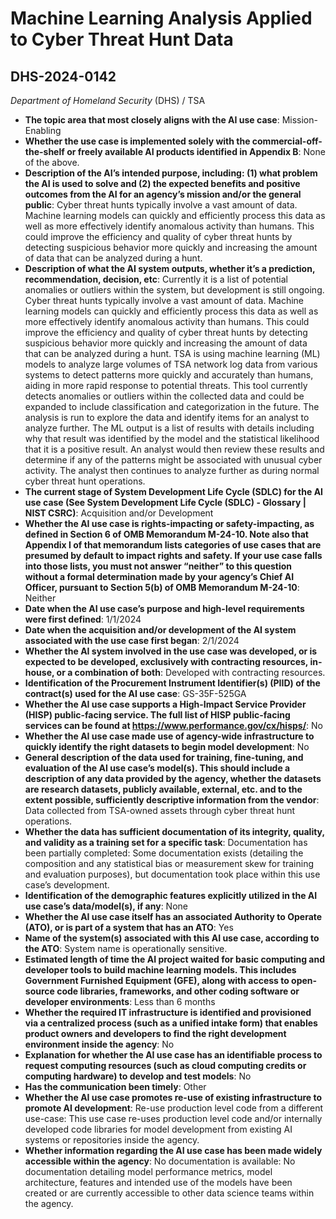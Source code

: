 # Machine Learning Analysis Applied to Cyber Threat Hunt Data
## DHS-2024-0142
_Department of Homeland Security_ (DHS) / TSA


+ **The topic area that most closely aligns with the AI use case**: Mission-Enabling
+ **Whether the use case is implemented solely with the commercial-off-the-shelf or freely available AI products identified in Appendix B**: None of the above.
+ **Description of the AI’s intended purpose, including: (1) what problem the AI is used to solve and (2) the expected benefits and positive outcomes from the AI for an agency’s mission and/or the general public**: Cyber threat hunts typically involve a vast amount of data. Machine learning models can quickly and efficiently process this data as well as more effectively identify anomalous activity than humans. 
This could improve the efficiency and quality of cyber threat hunts by detecting suspicious behavior more quickly and increasing the amount of data that can be analyzed during a hunt.
+ **Description of what the AI system outputs, whether it’s a prediction, recommendation, decision, etc**: Currently it is a list of potential anomalies or outliers within the system, but development is still ongoing.
Cyber threat hunts typically involve a vast amount of data. Machine learning models can quickly and efficiently process this data as well as more effectively identify anomalous activity than humans. This could improve the efficiency and quality of cyber threat hunts by detecting suspicious behavior more quickly and increasing the amount of data that can be analyzed during a hunt.  TSA is using machine learning (ML) models to analyze large volumes of TSA network log data from various systems to detect patterns more quickly and accurately than humans, aiding in more rapid response to potential threats. This tool currently detects anomalies or outliers within the collected data and could be expanded to include classification and categorization in the future. The analysis is run to explore the data and identify items for an analyst to analyze further. The ML output is a list of results with details including why that result was identified by the model and the statistical likelihood that it is a positive result. An analyst would then review these results and determine if any of the patterns might be associated with unusual cyber activity. The analyst then continues to analyze further as during normal cyber threat hunt operations. 
+ **The current stage of System Development Life Cycle (SDLC) for the AI use case (See System Development Life Cycle (SDLC) - Glossary | NIST CSRC)**: Acquisition and/or Development
+ **Whether the AI use case is rights-impacting or safety-impacting, as defined in Section 6 of OMB Memorandum M-24-10. Note also that Appendix I of that memorandum lists categories of use cases that are presumed by default to impact rights and safety. If your use case falls into those lists, you must not answer “neither” to this question without a formal determination made by your agency’s Chief AI Officer, pursuant to Section 5(b) of OMB Memorandum M-24-10**: Neither
+ **Date when the AI use case’s purpose and high-level requirements were first defined**: 1/1/2024
+ **Date when the acquisition and/or development of the AI system associated with the use case first began**: 2/1/2024
+ **Whether the AI system involved in the use case was developed, or is expected to be developed, exclusively with contracting resources, in-house, or a combination of both**: Developed with contracting resources.
+ **Identification of the Procurement Instrument Identifier(s) (PIID) of the contract(s) used for the AI use case**: GS-35F-525GA
+ **Whether the AI use case supports a High-Impact Service Provider (HISP) public-facing service. The full list of HISP public-facing services can be found at https://www.performance.gov/cx/hisps/**: No
+ **Whether the AI use case made use of agency-wide infrastructure to quickly identify the right datasets to begin model development**: No
+ **General description of the data used for training, fine-tuning, and evaluation of the AI use case’s model(s). This should include a description of any data provided by the agency, whether the datasets are research datasets, publicly available, external, etc. and to the extent possible, sufficiently descriptive information from the vendor**: Data collected from TSA-owned assets through cyber threat hunt operations.
+ **Whether the data has sufficient documentation of its integrity, quality, and validity as a training set for a specific task**: Documentation has been partially completed: Some documentation exists (detailing the composition and any statistical bias or measurement skew for training and evaluation purposes), but documentation took place within this use case’s development.
+ **Identification of the demographic features explicitly utilized in the AI use case’s data/model(s), if any**: None
+ **Whether the AI use case itself has an associated Authority to Operate (ATO), or is part of a system that has an ATO**: Yes
+ **Name of the system(s) associated with this AI use case, according to the ATO**: System name is operationally sensitive.
+ **Estimated length of time the AI project waited for basic computing and developer tools to build machine learning models. This includes Government Furnished Equipment (GFE), along with access to open-source code libraries, frameworks, and other coding software or developer environments**: Less than 6 months
+ **Whether the required IT infrastructure is identified and provisioned via a centralized process (such as a unified intake form) that enables product owners and developers to find the right development environment inside the agency**: No
+ **Explanation for whether the AI use case has an identifiable process to request computing resources (such as cloud computing credits or computing hardware) to develop and test models**: No
+ **Has the communication been timely**: Other
+ **Whether the AI use case promotes re-use of existing infrastructure to promote AI development**: Re-use production level code from a different use-case: This use case re-uses production level code and/or internally developed code libraries for model development from existing AI systems or repositories inside the agency.
+ **Whether information regarding the AI use case has been made widely accessible within the agency**: No documentation is available: No documentation detailing model performance metrics, model architecture, features and intended use of the models have been created or are currently accessible to other data science teams within the agency.